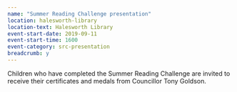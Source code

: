 ```yaml
---
name: "Summer Reading Challenge presentation"
location: halesworth-library
location-text: Halesworth Library
event-start-date: 2019-09-11
event-start-time: 1600
event-category: src-presentation
breadcrumb: y
---
```


Children who have completed the Summer Reading Challenge are invited to receive their certificates and medals from Councillor Tony Goldson.
